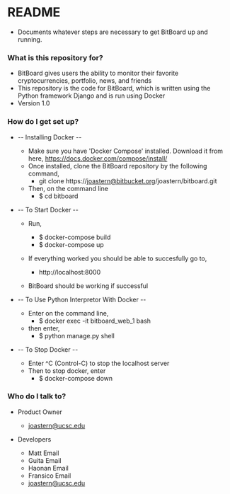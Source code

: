 # README #

* Documents whatever steps are necessary to get BitBoard up and running.

### What is this repository for? ###

* BitBoard gives users the ability to monitor their favorite cryptocurrencies, portfolio, news, and friends
* This repository is the code for BitBoard, which is written using the Python framework Django and is run using Docker
* Version 1.0


### How do I get set up? ###

* -- Installing Docker --
  * Make sure you have 'Docker Compose' installed. Download it from here, https://docs.docker.com/compose/install/
  * Once installed, clone the BitBoard repository by the following command,
    * git clone https://joastern@bitbucket.org/joastern/bitboard.git
  * Then, on the command line
    * $ cd bitboard

* -- To Start Docker --
  * Run,
    * $ docker-compose build
    * $ docker-compose up

  * If everything worked you should be able to succesfully go to,
    * http://localhost:8000
  * BitBoard should be working if successful
  
* -- To Use Python Interpretor With Docker --
  * Enter on the command line,
    * $ docker exec -it bitboard_web_1 bash
  * then enter, 
    * $ python manage.py shell


* -- To Stop Docker --
  * Enter ^C (Control-C) to stop the localhost server
  * Then to stop docker, enter
    * $ docker-compose down

### Who do I talk to? ###

* Product Owner
  * joastern@ucsc.edu

* Developers
  * Matt Email
  * Guita Email
  * Haonan Email
  * Fransico Email
  * joastern@ucsc.edu
